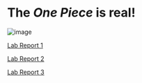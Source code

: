 # The *One Piece* is **real!** 
![image](https://static.wikia.nocookie.net/p__/images/3/30/381772_1.jpg/revision/latest?cb=20170424034120&path-prefix=protagonist)

[Lab Report 1](https://ant019.github.io/cse15l-lab-reports/lab-report-1-week-0.html)

[Lab Report 2](https://ant019.github.io/cse15l-lab-reports/lab-report-2-week-1.html)

[Lab Report 3](https://ant019.github.io/cse15l-lab-reports/lab-report-3-week-3.html)
